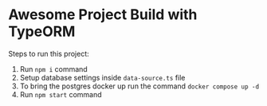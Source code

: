 # Awesome Project Build with TypeORM

Steps to run this project:

1. Run `npm i` command
2. Setup database settings inside `data-source.ts` file
3. To bring the postgres docker up run the command `docker compose up -d`
4. Run `npm start` command

